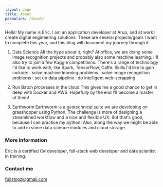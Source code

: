 ```yaml
---
layout: page
title: About
permalink: /about/
---
```


Hello! My name is Eric. I am an application developer at Arup, and at work I create digital engineering solutions. These are several projects/goals I want to complete this year, and this blog will document my journey through it. 

1. Data Science
All the hype about it, right? At office, we are doing some image recognition projects and probably also some machine learning. I'll also try to join a few Kaggle competitions. There's a range of technology I'd like to work with, like Spark, TensorFlow, Caffe. Skills I'd like to gain include: 
: solve machine learning problems
: solve image recognition problems
: set up data pipeline
: do intelligent web-scrapping 

2. Run Batch processes in the cloud
This gives me a good chance to get in deep with Docker and AWS. Hopefully by the end I'll become a master of them!

3. Earthworm
Earthworm is a geotechnical suite we are developing on grasshopper using Python. The challenge is more of designing a streamlined workflow and a nice and flexible UX. But that's good, because I can practice my python! Also, along the way we might be able to add in some data science modules and cloud storage. 

### More Information

Eric is a certified C# developer, full-stack web developer and data scientist in training.  

### Contact me

[fullstopz@gmail.com](mailto:fullstopz@gmail.com)
